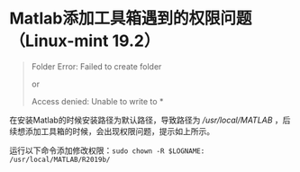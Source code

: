 # Matlab添加工具箱遇到的权限问题（Linux-mint 19.2）

> Folder Error: Failed to create folder
>
> or
>
> Access denied: Unable to write to *

在安装Matlab的时候安装路径为默认路径，导致路径为 */usr/local/MATLAB* ，后续想添加工具箱的时候，会出现权限问题，提示如上所示。

运行以下命令添加修改权限：`sudo chown -R $LOGNAME: /usr/local/MATLAB/R2019b/`